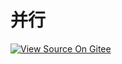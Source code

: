 # 并行

[![View Source On Gitee](https://mindspore-website.obs.cn-north-4.myhuaweicloud.com/website-images/master/resource/_static/logo_source_zh_cn.svg)](https://gitee.com/mindspore/docs/blob/master/docs/mindspore/source_zh_cn/model_infer/ms_infer/parallel.md)
